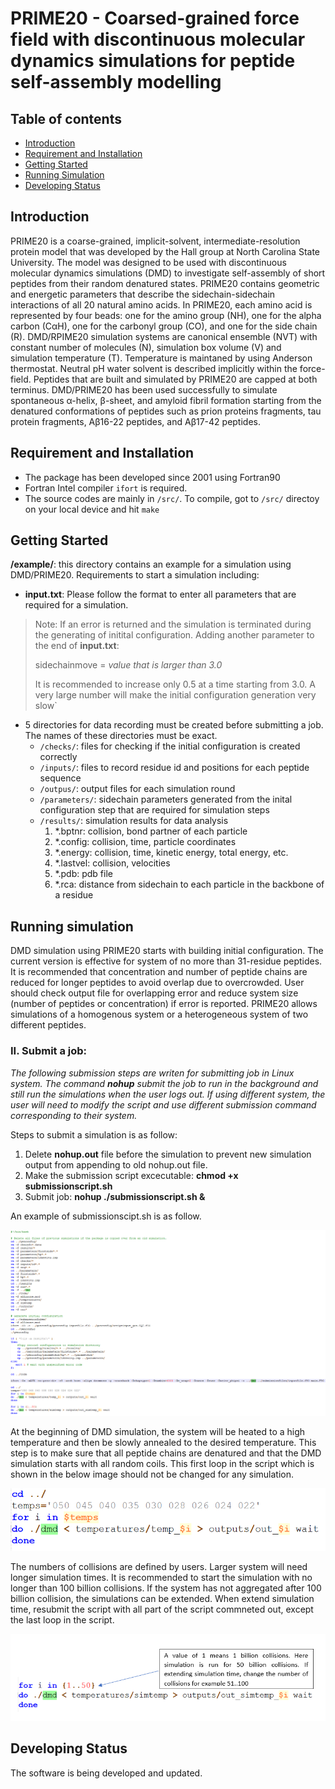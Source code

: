 # PRIME20 - Coarsed-grained force field with discontinuous molecular dynamics simulations for peptide self-assembly modelling 
## Table of contents
* [Introduction](#introduction)
* [Requirement and Installation](#requirement-and-installation)
* [Getting Started](#getting-started)
* [Running Simulation](#running-simulation)
* [Developing Status](#developing-status)
## Introduction
PRIME20 is a coarse-grained, implicit-solvent, intermediate-resolution protein model that was developed by the Hall group at North Carolina State University. The model was designed to be used with discontinuous molecular dynamics simulations (DMD) to investigate self-assembly of short peptides from their random denatured states. PRIME20 contains geometric and energetic parameters that describe the sidechain-sidechain interactions of all 20 natural amino acids. In PRIME20, each amino acid is represented by four beads: one for the amino group (NH), one for the alpha carbon (CαH), one for the carbonyl group (CO), and one for the side chain (R). DMD/RPIME20 simulation systems are canonical ensemble (NVT) with constant number of molecules (N), simulation box volume (V) and simulation temperature (T). Temperature is maintaned by using Anderson thermostat. Neutral pH water solvent is described implicitly within the force-field. Peptides that are built and simulated by PRIME20 are capped at both terminus. DMD/PRIME20 has been used successfully to simulate spontaneous α-helix, β-sheet, and amyloid fibril formation starting from the denatured conformations of peptides such as prion proteins fragments, tau protein fragments, Aβ16-22 peptides, and  Aβ17-42 peptides.

## Requirement and Installation
- The package has been developed since 2001 using Fortran90
- Fortran Intel compiler `ifort` is required.
- The source codes are mainly in `/src/`. To compile, got to `/src/` directoy on your local device and hit `make` 

## Getting Started
**/example/**: this directory contains an example for a simulation using DMD/PRIME20.
Requirements to start a simulation including:
- **input.txt**: Please follow the format to enter all parameters that are required for a simulation. 

>Note: If an error is returned and the simulation is terminated during the generating of initital configuration. Adding another parameter to the end of **input.txt**: 
>
>	sidechainmove = *value that is larger than 3.0*
>	
>It is recommended to increase only 0.5 at a time starting from 3.0. A very large number will make the initial configuration generation very slow`
- 5 directories for data recording must be created before submitting a job. The names of these directories must be exact.
	- `/checks/`: files for checking if the initial configuration is created correctly
	- `/inputs/`: files to record residue id and positions for each peptide sequence  
	- `/outpus/`: output files for each simulation round
	- `/parameters/`: sidechain parameters generated from the inital configuration step that are required for simulation steps
	- `/results/`:  simulation results for data analysis
		1. *.bptnr: collision, bond partner of each particle
		2. *.config: collision, time, particle coordinates
		3. *.energy: collision, time, kinetic energy, total energy, etc.
		4. *.lastvel: collision, velocities 
		5. *.pdb: pdb file
		6. *.rca: distance from sidechain to each particle in the backbone of a residue

## Running simulation
DMD simulation using PRIME20 starts with building initial configuration. The current version is effective for system of no more than 31-residue peptides. It is recommended that concentration and number of peptide chains are reduced for longer peptides to avoid overlap due to overcrowded. User should check output file for overlapping error and reduce system size (number of peptides or concentration) if error is reported. PRIME20 allows simulations of a homogenous system or a heterogeneous system of two different peptides.

### II. Submit a job:
*The following submission steps are writen for submitting job in Linux system. The command **nohup** submit the job to run in the background and still run the simulations when the user logs out. If using different system, the user will need to modify the script and use different submission command corresponding to their system.* 

Steps to submit a simulation is as follow:
1. Delete **nohup.out** file before the simulation to prevent new simulation output from appending to old nohup.out file.
2. Make the submission script excecutable: **chmod +x submissionscript.sh**
3. Submit job: **nohup ./submissionscript.sh &**

An example of submissionscipt.sh is as follow.

![Temp Doc/images/submissionscript.png](https://github.com/CarolHall-NCSU-CBE/Serial-DMD-PRIME20/blob/5eaa761bcdac4380ae3ee64845596951d801e78b/Temp%20Doc/images/submissionscript.png)

At the beginning of DMD simulation, the system will be heated to a high temperature and then be slowly annealed to the desired temperature. This step is to make sure that all peptide chains are denatured and that the DMD simulation starts with all random coils. This first loop in the script which is shown in the below image should not be changed for any simulation. 

![Temp Doc/images/annealing.png](https://github.com/CarolHall-NCSU-CBE/Serial-DMD-PRIME20/blob/8ebe9e46a5c20129c74ce8ccb5cc311bd75873a2/Temp%20Doc/images/annealing.png)

The numbers of collisions are defined by users. Larger system will need longer simulation times. It is recommended to start the simulation with no longer than 100 billion collisions. If the system has not aggregated after 100 billion collision, the simulations can be extended. When extend simulation time, resubmit the script with all part of the script commneted out, except the last loop in the script.

![Temp Doc/images/simulationloop.png](https://github.com/CarolHall-NCSU-CBE/Serial-DMD-PRIME20/blob/0b52f15932624b4a49c927d5baba649b843e7876/Temp%20Doc/images/simulationloop.png)

## Developing Status
The software is being developed and updated.  
